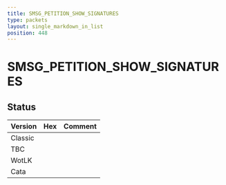 ```yaml
---
title: SMSG_PETITION_SHOW_SIGNATURES
type: packets
layout: single_markdown_in_list
position: 448
---
```


# SMSG_PETITION_SHOW_SIGNATURES

## Status

Version | Hex | Comment
---------- | ---------- | ---------- 
Classic |  |  
TBC |  |  
WotLK |  |  
Cata |  |  
